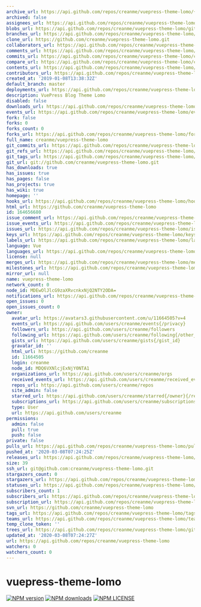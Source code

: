 ```yaml
---
archive_url: https://api.github.com/repos/creanme/vuepress-theme-lomo/{archive_format}{/ref}
archived: false
assignees_url: https://api.github.com/repos/creanme/vuepress-theme-lomo/assignees{/user}
blobs_url: https://api.github.com/repos/creanme/vuepress-theme-lomo/git/blobs{/sha}
branches_url: https://api.github.com/repos/creanme/vuepress-theme-lomo/branches{/branch}
clone_url: https://github.com/creanme/vuepress-theme-lomo.git
collaborators_url: https://api.github.com/repos/creanme/vuepress-theme-lomo/collaborators{/collaborator}
comments_url: https://api.github.com/repos/creanme/vuepress-theme-lomo/comments{/number}
commits_url: https://api.github.com/repos/creanme/vuepress-theme-lomo/commits{/sha}
compare_url: https://api.github.com/repos/creanme/vuepress-theme-lomo/compare/{base}...{head}
contents_url: https://api.github.com/repos/creanme/vuepress-theme-lomo/contents/{+path}
contributors_url: https://api.github.com/repos/creanme/vuepress-theme-lomo/contributors
created_at: '2019-01-08T13:38:32Z'
default_branch: master
deployments_url: https://api.github.com/repos/creanme/vuepress-theme-lomo/deployments
description: VuePress Blog Theme Lomo
disabled: false
downloads_url: https://api.github.com/repos/creanme/vuepress-theme-lomo/downloads
events_url: https://api.github.com/repos/creanme/vuepress-theme-lomo/events
fork: false
forks: 0
forks_count: 0
forks_url: https://api.github.com/repos/creanme/vuepress-theme-lomo/forks
full_name: creanme/vuepress-theme-lomo
git_commits_url: https://api.github.com/repos/creanme/vuepress-theme-lomo/git/commits{/sha}
git_refs_url: https://api.github.com/repos/creanme/vuepress-theme-lomo/git/refs{/sha}
git_tags_url: https://api.github.com/repos/creanme/vuepress-theme-lomo/git/tags{/sha}
git_url: git://github.com/creanme/vuepress-theme-lomo.git
has_downloads: true
has_issues: true
has_pages: false
has_projects: true
has_wiki: true
homepage: ''
hooks_url: https://api.github.com/repos/creanme/vuepress-theme-lomo/hooks
html_url: https://github.com/creanme/vuepress-theme-lomo
id: 164656680
issue_comment_url: https://api.github.com/repos/creanme/vuepress-theme-lomo/issues/comments{/number}
issue_events_url: https://api.github.com/repos/creanme/vuepress-theme-lomo/issues/events{/number}
issues_url: https://api.github.com/repos/creanme/vuepress-theme-lomo/issues{/number}
keys_url: https://api.github.com/repos/creanme/vuepress-theme-lomo/keys{/key_id}
labels_url: https://api.github.com/repos/creanme/vuepress-theme-lomo/labels{/name}
language: Vue
languages_url: https://api.github.com/repos/creanme/vuepress-theme-lomo/languages
license: null
merges_url: https://api.github.com/repos/creanme/vuepress-theme-lomo/merges
milestones_url: https://api.github.com/repos/creanme/vuepress-theme-lomo/milestones{/number}
mirror_url: null
name: vuepress-theme-lomo
network_count: 0
node_id: MDEwOlJlcG9zaXRvcnkxNjQ2NTY2ODA=
notifications_url: https://api.github.com/repos/creanme/vuepress-theme-lomo/notifications{?since,all,participating}
open_issues: 0
open_issues_count: 0
owner:
  avatar_url: https://avatars3.githubusercontent.com/u/11664505?v=4
  events_url: https://api.github.com/users/creanme/events{/privacy}
  followers_url: https://api.github.com/users/creanme/followers
  following_url: https://api.github.com/users/creanme/following{/other_user}
  gists_url: https://api.github.com/users/creanme/gists{/gist_id}
  gravatar_id: ''
  html_url: https://github.com/creanme
  id: 11664505
  login: creanme
  node_id: MDQ6VXNlcjExNjY0NTA1
  organizations_url: https://api.github.com/users/creanme/orgs
  received_events_url: https://api.github.com/users/creanme/received_events
  repos_url: https://api.github.com/users/creanme/repos
  site_admin: false
  starred_url: https://api.github.com/users/creanme/starred{/owner}{/repo}
  subscriptions_url: https://api.github.com/users/creanme/subscriptions
  type: User
  url: https://api.github.com/users/creanme
permissions:
  admin: false
  pull: true
  push: false
private: false
pulls_url: https://api.github.com/repos/creanme/vuepress-theme-lomo/pulls{/number}
pushed_at: '2020-03-08T07:24:25Z'
releases_url: https://api.github.com/repos/creanme/vuepress-theme-lomo/releases{/id}
size: 39
ssh_url: git@github.com:creanme/vuepress-theme-lomo.git
stargazers_count: 0
stargazers_url: https://api.github.com/repos/creanme/vuepress-theme-lomo/stargazers
statuses_url: https://api.github.com/repos/creanme/vuepress-theme-lomo/statuses/{sha}
subscribers_count: 1
subscribers_url: https://api.github.com/repos/creanme/vuepress-theme-lomo/subscribers
subscription_url: https://api.github.com/repos/creanme/vuepress-theme-lomo/subscription
svn_url: https://github.com/creanme/vuepress-theme-lomo
tags_url: https://api.github.com/repos/creanme/vuepress-theme-lomo/tags
teams_url: https://api.github.com/repos/creanme/vuepress-theme-lomo/teams
temp_clone_token: ''
trees_url: https://api.github.com/repos/creanme/vuepress-theme-lomo/git/trees{/sha}
updated_at: '2020-03-08T07:24:27Z'
url: https://api.github.com/repos/creanme/vuepress-theme-lomo
watchers: 0
watchers_count: 0
---
```


# vuepress-theme-lomo

[![NPM version](https://badgen.net/npm/v/vuepress-theme-lomo)](https://npmjs.com/package/vuepress-theme-lomo) [![NPM downloads](https://badgen.net/npm/dm/vuepress-theme-lomo)](https://npmjs.com/package/vuepress-theme-lomo)
[![NPM LICENSE](https://badgen.net/npm/license/vuepress-theme-lomo)](https://github.com/vuepressjs/vuepress-theme-lomo/blob/master/LICENSE)